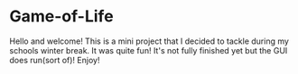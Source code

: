 # Game-of-Life
Hello and welcome! This is a mini project that I decided to tackle during my schools winter break. It was quite fun! It's not fully finished yet but the GUI does run(sort of)! Enjoy!
